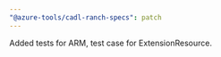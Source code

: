 ```yaml
---
"@azure-tools/cadl-ranch-specs": patch
---
```


Added tests for ARM, test case for ExtensionResource.
